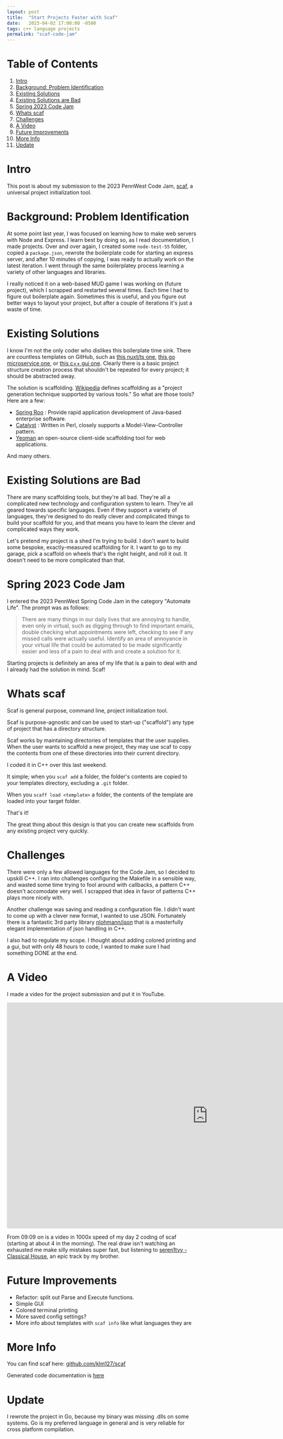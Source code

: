 ```yaml
---
layout: post
title:  "Start Projects Faster with Scaf"
date:   2023-04-02 17:00:00 -0500
tags: c++ language projects
permalink: "scaf-code-jam"
---
```


# Table of Contents
1. [Intro](#intro)
1. [Background: Problem Identification](#background-problem-identification)
1. [Existing Solutions](#existing-solutions)
1. [Existing Solutions are Bad](#existing-solutions-are-bad)
1. [Spring 2023 Code Jam](#spring-2023-code-jam)
1. [Whats scaf](#whats-scaf)
1. [Challenges](#challenges)
1. [A Video](#a-video)
1. [Future Improvements](#future-improvements)
1. [More Info](#more-info)
1. [Update](#update)

# Intro

This post is about my submission to the 2023 PennWest Code Jam, [scaf](https://github.com/klm127/scaf), a universal project initialization tool.

# Background: Problem Identification

At some point last year, I was focused on learning how to make web servers with Node and Express. I learn best by doing so, as I read documentation, I made projects. Over and over again, I created some `node-test-55` folder, copied a `package.json`, rewrote the boilerplate code for starting an express server, and after 10 minutes of copying, I was ready to actually work on the latest iteration. I went through the same boilerplatey process learning a variety of other languages and libraries.

I really noticed it on a web-based MUD game I was working on (future project), which I scrapped and restarted several times. Each time I had to figure out boilerplate again. Sometimes this is useful, and you figure out better ways to layout your project, but after a couple of iterations it's just a waste of time.

# Existing Solutions

I know I'm not the only coder who dislikes this boilerplate time sink. There are countless templates on GitHub, such as [this nuxt/ts one](https://github.com/nuxt-community/typescript-template), [this go microservice one](https://github.com/stefanprodan/podinfo), or [this c++ gui one](https://github.com/cpp-best-practices/gui_starter_template). Clearly there is a basic project structure creation process that shouldn't be repeated for every project; it should be abstracted away.

The solution is scaffolding. [Wikipedia](https://github.com/cpp-best-practices/gui_starter_template) defines scaffolding as a "project generation technique supported by various tools." So what are those tools? Here are a few:

- [Spring Roo](https://en.wikipedia.org/wiki/Spring_Roo) : Provide rapid application development of Java-based enterprise software.
- [Catalyst](https://en.wikipedia.org/wiki/Catalyst_(software)) : Written in Perl, closely supports a Model-View-Controller pattern.
- [Yeoman](https://en.wikipedia.org/wiki/Yeoman_(software)) an open-source client-side scaffolding tool for web applications.

And many others.

# Existing Solutions are Bad

There are many scaffolding tools, but they're all bad. They're all a complicated new technology and configuration system to learn. They're all geared towards specific languages. Even if they support a variety of languages, they're designed to do really clever and complicated things to build your scaffold for you, and that means you have to learn the clever and complicated ways they work.

Let's pretend my project is a shed I'm trying to build. I don't want to build some bespoke, exactly-measured scaffolding for it. I want to go to my garage, pick a scaffold on wheels that's the right height, and roll it out. It doesn't need to be more complicated than that.

# Spring 2023 Code Jam

I entered the 2023 PennWest Spring Code Jam in the category "Automate Life". The prompt was as follows:

> There are many things in our daily lives that are annoying to handle, even only in virtual, such as digging through to find important emails, double checking what appointments were left, checking to see if any missed calls were actually useful. Identify an area of annoyance in your virtual life that could be automated to be made significantly easier and less of a pain to deal with and create a solution for it.

Starting projects is definitely an area of my life that is a pain to deal with and I already had the solution in mind. Scaf!

# Whats scaf

Scaf is general purpose, command line, project initialization tool.

Scaf is purpose-agnostic and can be used to start-up ("scaffold") any type of project that has a directory structure.

Scaf works by maintaining directories of templates that the user supplies. When the user wants to scaffold a new project, they may use scaf to copy the contents from one of these directories into their current directory.

I coded it in C++ over this last weekend.

It simple; when you `scaf add` a folder, the folder's contents are copied to your templates directory, excluding a `.git` folder.

When you `scaff load <template>` a folder, the contents of the template are loaded into your target folder.

That's it!

The great thing about this design is that you can create new scaffolds from any existing project very quickly.

# Challenges

There were only a few allowed languages for the Code Jam, so I decided to upskill C++. I ran into challenges configuring the Makefile in a sensible way, and wasted some time trying to fool around with callbacks, a pattern C++ doesn't accomodate very well. I scrapped that idea in favor of patterns C++ plays more nicely with.

Another challenge was saving and reading a configuration file. I didn't want to come up with a clever new format, I wanted to use JSON. Fortunately there is a fantastic 3rd party library [nlohmann/json](https://github.com/nlohmann/json) that is a masterfully elegant implementation of json handling in C++.

I also had to regulate my scope. I thought about adding colored printing and a gui, but with only 48 hours to code, I wanted to make sure I had something DONE at the end.

# A Video

I made a video for the project submission and put it in YouTube.

<iframe width="1064" height="599" src="https://www.youtube.com/watch?v=kLVdjXp3JyA" frameborder="0" allow="accelerometer; autoplay; clipboard-write; encrypted-media; gyroscope; picture-in-picture" allowfullscreen></iframe>

From 09:09 on is a video in 1000x speed of my day 2 coding of scaf (starting at about 4 in the morning). The real draw isn't watching an exhausted me make silly mistakes super fast, but listening to [seren1tyy - Classical House](https://soundcloud.com/seren1tyy/classical-house), an epic track by my brother. 

# Future Improvements

- Refactor: split out Parse and Execute functions.
- Simple GUI
- Colored terminal printing
- More saved config settings?
- More info about templates with `scaf info` like what languages they are

# More Info

You can find scaf here: [github.com/klm127/scaf](https://github.com/klm127/scaf)

Generated code documentation is [here](http://www.quaffingcode.com/scaf/html/index.html)

# Update

I rewrote the project in Go, because my binary was missing .dlls on some systems. Go is my preferred language in general and is very reliable for cross platform compilation.





